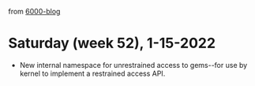 from [6000-blog](../../../6000-blog.md)
# Saturday (week 52), 1-15-2022

- New internal namespace for unrestrained access to gems--for use by kernel to implement a restrained access API.